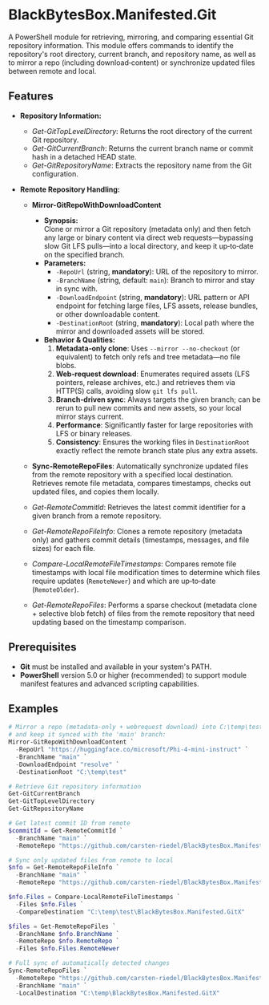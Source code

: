# BlackBytesBox.Manifested.Git

A PowerShell module for retrieving, mirroring, and comparing essential Git repository information. This module offers commands to identify the repository's root directory, current branch, and repository name, as well as to mirror a repo (including download‑content) or synchronize updated files between remote and local.

## Features

- **Repository Information:**  
  - *Get-GitTopLevelDirectory*: Returns the root directory of the current Git repository.  
  - *Get-GitCurrentBranch*: Returns the current branch name or commit hash in a detached HEAD state.  
  - *Get-GitRepositoryName*: Extracts the repository name from the Git configuration.

- **Remote Repository Handling:**  
  - **Mirror-GitRepoWithDownloadContent**  
    - **Synopsis:**  
      Clone or mirror a Git repository (metadata only) and then fetch any large or binary content via direct web requests—bypassing slow Git LFS pulls—into a local directory, and keep it up‑to‑date on the specified branch.  
    - **Parameters:**  
      - `-RepoUrl` (string, **mandatory**): URL of the repository to mirror.  
      - `-BranchName` (string, default: `main`): Branch to mirror and stay in sync with.  
      - `-DownloadEndpoint` (string, **mandatory**): URL pattern or API endpoint for fetching large files, LFS assets, release bundles, or other downloadable content.  
      - `-DestinationRoot` (string, **mandatory**): Local path where the mirror and downloaded assets will be stored.  
    - **Behavior & Qualities:**  
      1. **Metadata‑only clone**: Uses `--mirror --no-checkout` (or equivalent) to fetch only refs and tree metadata—no file blobs.  
      2. **Web‑request download**: Enumerates required assets (LFS pointers, release archives, etc.) and retrieves them via HTTP(S) calls, avoiding slow `git lfs pull`.  
      3. **Branch‑driven sync**: Always targets the given branch; can be rerun to pull new commits and new assets, so your local mirror stays current.  
      4. **Performance**: Significantly faster for large repositories with LFS or binary releases.  
      5. **Consistency**: Ensures the working files in `DestinationRoot` exactly reflect the remote branch state plus any extra assets.  

  - **Sync-RemoteRepoFiles**: Automatically synchronize updated files from the remote repository with a specified local destination. Retrieves remote file metadata, compares timestamps, checks out updated files, and copies them locally.  
  - *Get-RemoteCommitId*: Retrieves the latest commit identifier for a given branch from a remote repository.  
  - *Get-RemoteRepoFileInfo*: Clones a remote repository (metadata only) and gathers commit details (timestamps, messages, and file sizes) for each file.  
  - *Compare-LocalRemoteFileTimestamps*: Compares remote file timestamps with local file modification times to determine which files require updates (`RemoteNewer`) and which are up‑to‑date (`RemoteOlder`).  
  - *Get-RemoteRepoFiles*: Performs a sparse checkout (metadata clone + selective blob fetch) of files from the remote repository that need updating based on the timestamp comparison.  

## Prerequisites

- **Git** must be installed and available in your system's PATH.  
- **PowerShell** version 5.0 or higher (recommended) to support module manifest features and advanced scripting capabilities.  

## Examples

```powershell
# Mirror a repo (metadata-only + webrequest download) into C:\temp\test,
# and keep it synced with the 'main' branch:
Mirror-GitRepoWithDownloadContent `
  -RepoUrl "https://huggingface.co/microsoft/Phi-4-mini-instruct" `
  -BranchName "main" `
  -DownloadEndpoint "resolve" `
  -DestinationRoot "C:\temp\test"

# Retrieve Git repository information
Get-GitCurrentBranch
Get-GitTopLevelDirectory
Get-GitRepositoryName

# Get latest commit ID from remote
$commitId = Get-RemoteCommitId `
  -BranchName "main" `
  -RemoteRepo "https://github.com/carsten-riedel/BlackBytesBox.Manifested.GitX.git"

# Sync only updated files from remote to local
$nfo = Get-RemoteRepoFileInfo `
  -BranchName "main" `
  -RemoteRepo "https://github.com/carsten-riedel/BlackBytesBox.Manifested.GitX.git"

$nfo.Files = Compare-LocalRemoteFileTimestamps `
  -Files $nfo.Files `
  -CompareDestination "C:\temp\test\BlackBytesBox.Manifested.GitX"

$files = Get-RemoteRepoFiles `
  -BranchName $nfo.BranchName `
  -RemoteRepo $nfo.RemoteRepo `
  -Files $nfo.Files.RemoteNewer

# Full sync of automatically detected changes
Sync-RemoteRepoFiles `
  -RemoteRepo "https://github.com/carsten-riedel/BlackBytesBox.Manifested.GitX.git" `
  -BranchName "main" `
  -LocalDestination "C:\temp\BlackBytesBox.Manifested.GitX"
